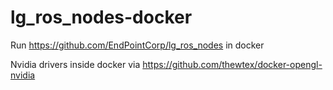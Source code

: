 # lg_ros_nodes-docker

Run https://github.com/EndPointCorp/lg_ros_nodes in docker

Nvidia drivers inside docker via https://github.com/thewtex/docker-opengl-nvidia
